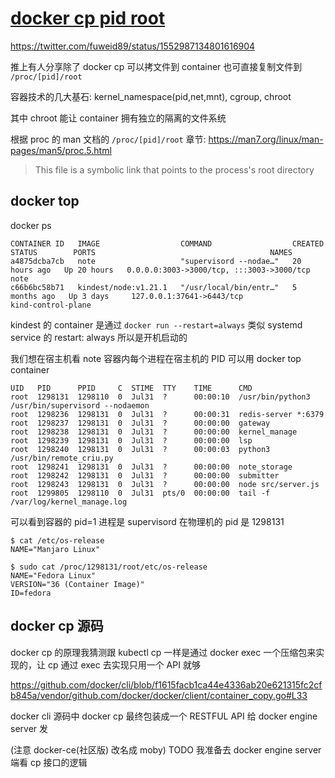 # [docker cp pid root](/2022/07/proc_pid_root_docker_cp.md)

<https://twitter.com/fuweid89/status/1552987134801616904>

推上有人分享除了 docker cp 可以拷文件到 container 也可直接复制文件到 `/proc/[pid]/root`

容器技术的几大基石: kernel_namespace(pid,net,mnt), cgroup, chroot

其中 chroot 能让 container 拥有独立的隔离的文件系统

根据 proc 的 man 文档的 `/proc/[pid]/root` 章节: <https://man7.org/linux/man-pages/man5/proc.5.html>

> This file is a symbolic link that points to the process's root directory

## docker top

docker ps

```
CONTAINER ID   IMAGE                  COMMAND                  CREATED        STATUS        PORTS                                       NAMES
a4875dcba7cb   note                   "supervisord --nodae…"   20 hours ago   Up 20 hours   0.0.0.0:3003->3000/tcp, :::3003->3000/tcp   note
c66b6bc58b71   kindest/node:v1.21.1   "/usr/local/bin/entr…"   5 months ago   Up 3 days     127.0.0.1:37641->6443/tcp                   kind-control-plane
```

kindest 的 container 是通过 `docker run --restart=always` 类似 systemd service 的 restart: always 所以是开机启动的

我们想在宿主机看 note 容器内每个进程在宿主机的 PID 可以用 docker top container

```
UID   PID      PPID     C  STIME  TTY    TIME      CMD
root  1298131  1298110  0  Jul31  ?      00:00:10  /usr/bin/python3 /usr/bin/supervisord --nodaemon
root  1298236  1298131  0  Jul31  ?      00:00:31  redis-server *:6379
root  1298237  1298131  0  Jul31  ?      00:00:00  gateway
root  1298238  1298131  0  Jul31  ?      00:00:00  kernel_manage
root  1298239  1298131  0  Jul31  ?      00:00:00  lsp
root  1298240  1298131  0  Jul31  ?      00:00:03  python3 /usr/bin/remote_criu.py
root  1298241  1298131  0  Jul31  ?      00:00:00  note_storage
root  1298242  1298131  0  Jul31  ?      00:00:00  submitter
root  1298243  1298131  0  Jul31  ?      00:00:00  node src/server.js
root  1299805  1298110  0  Jul31  pts/0  00:00:00  tail -f /var/log/kernel_manage.log
```

可以看到容器的 pid=1 进程是 supervisord 在物理机的 pid 是 1298131

```
$ cat /etc/os-release
NAME="Manjaro Linux"

$ sudo cat /proc/1298131/root/etc/os-release
NAME="Fedora Linux"
VERSION="36 (Container Image)"
ID=fedora
```

## docker cp 源码

docker cp 的原理我猜测跟 kubectl cp 一样是通过 docker exec 一个压缩包来实现的，让 cp 通过 exec 去实现只用一个 API 就够

<https://github.com/docker/cli/blob/f1615facb1ca44e4336ab20e621315fc2cfb845a/vendor/github.com/docker/docker/client/container_copy.go#L33>

docker cli 源码中 docker cp 最终包装成一个 RESTFUL API 给 docker engine server 发

(注意 docker-ce(社区版) 改名成 moby) TODO 我准备去 docker engine server 端看 cp 接口的逻辑
